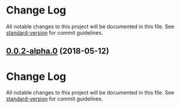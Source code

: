 # Change Log

All notable changes to this project will be documented in this file. See [standard-version](https://github.com/conventional-changelog/standard-version) for commit guidelines.

<a name="0.0.2-alpha.0"></a>
## [0.0.2-alpha.0](https://github.com/ezypeeze/nuxt-neo/compare/v0.0.2...v0.0.2-alpha.0) (2018-05-12)



# Change Log

All notable changes to this project will be documented in this file. See [standard-version](https://github.com/conventional-changelog/standard-version) for commit guidelines.
